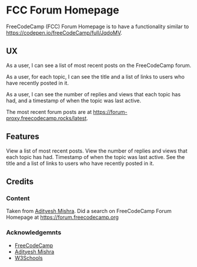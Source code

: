 # FCC Forum Homepage

FreeCodeCamp (FCC) Forum Homepage is to have a functionality similar to https://codepen.io/freeCodeCamp/full/JqdoMV.

## UX

As a user, I can see a list of most recent posts on the FreeCodeCamp forum.

As a user, for each topic, I can see the title and a list of links to users who have recently posted in it.

As a user, I can see the number of replies and views that each topic has had, and a timestamp of when the topic was
last active.

The most recent forum posts are at  https://forum-proxy.freecodecamp.rocks/latest.

## Features

View a list of most recent posts.  View the number of replies and views that each topic has had.  Timestamp of when the topic was last active.  See the title and a list of links to users who have recently posted in it.



## Credits

### Content

Taken from [Adityesh Mishra](https://codepen.io/adityesh-the-reactor/pen/oNjgaoR).  Did a search on FreeCodeCamp Forum
Homepage at https://forum.freecodecamp.org

### Acknowledgemnts

- [FreeCodeCamp](https://www.freecodecamp.org)
- [Adityesh Mishra](https://codepen.io/adityesh-the-reactor/pen/oNjgaoR)
- [W3Schools](https://www.w3schools.com)
